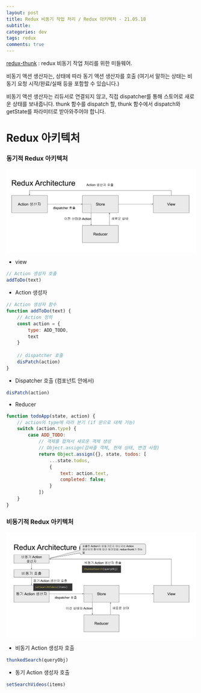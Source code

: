 ```yaml
--- 
layout: post  
title: Redux 비동기 작업 처리 / Redux 아키텍처 - 21.05.18
subtitle: 
categories: dev
tags: redux
comments: true  
--- 
```


[redux-thunk](https://github.com/reduxjs/redux-thunk/) : redux 비동기 작업 처리를 위한 미들웨어.

비동기 액션 생산자는, 상태에 따라 동기 액션 생산자를 호출 (여기서 말하는 상태는 비동기 요청 시작/완료/실패 등을 포함할 수 있습니다.)

비동기 액션 생산자는 리듀서로 연결되지 않고, 직접 dispatcher를 통해 스토어로 새로운 상태를 보내줍니다. thunk 함수를 dispatch 할, thunk 함수에서 dispatch와 getState를 파라미터로 받아와주어야 합니다.

# Redux 아키텍처 

### 동기적 Redux 아키텍처

![Redux](/assets/img/post/2021-05-18-13-58-11.png)

- view

```js
// Action 생성자 호출
addToDo(text)
```

- Action 생성자

```js
// Action 생성자 함수
function addToDo(text) {
    // Action 정의
    const action = {
        type: ADD_TODO,
        text
    }
    
    // dispatcher 호출
    disPatch(action)
}
```

- Dispatcher 호출 (컴포넌트 안에서)

```js
disPatch(action)
```

- Reducer

```js
function todoApp(state, action) {
    // action의 type에 따라 분기 (if 문으로 대체 가능)
    switch (action.type) {
        case ADD_TODO:
            // 객체를 합쳐서 새로운 객체 생성
            // Object.assign(감싸줄 객체, 현재 상태, 변경 사항)
            return Object.assign({}, state, todos: [
                ...state.todos,
                {
                    text: action.text,
                    completed: false;
                }
            ])
    }
}
```

### 비동기적 Redux 아키텍처

![](/assets/img/post/2021-05-18-14-11-48.png)

- 비동기 Action 생성자 호출

```js
thunkedSearch(queryObj)
```

- 동기 Action 생성자 호출

```js
setSearchVideos(items)
```
